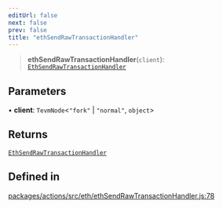```yaml
---
editUrl: false
next: false
prev: false
title: "ethSendRawTransactionHandler"
---
```


> **ethSendRawTransactionHandler**(`client`): [`EthSendRawTransactionHandler`](/reference/tevm/actions/type-aliases/ethsendrawtransactionhandler/)

## Parameters

• **client**: `TevmNode`\<`"fork"` \| `"normal"`, `object`\>

## Returns

[`EthSendRawTransactionHandler`](/reference/tevm/actions/type-aliases/ethsendrawtransactionhandler/)

## Defined in

[packages/actions/src/eth/ethSendRawTransactionHandler.js:78](https://github.com/evmts/tevm-monorepo/blob/main/packages/actions/src/eth/ethSendRawTransactionHandler.js#L78)

